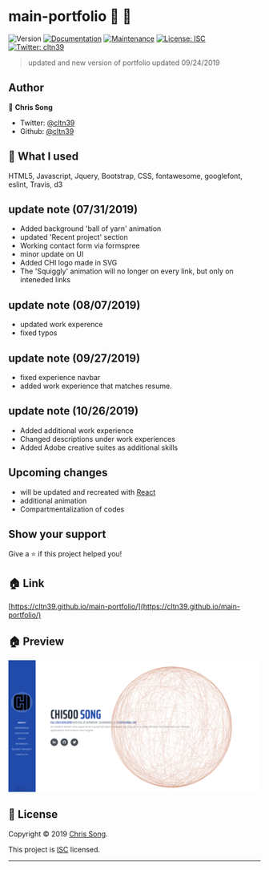 # main-portfolio 👋 👋
![Version](https://img.shields.io/badge/version-1.3.1-blue.svg?cacheSeconds=2592000)
[![Documentation](https://img.shields.io/badge/documentation-yes-brightgreen.svg)](https://github.com/cltn39/main-portfolio#readme)
[![Maintenance](https://img.shields.io/badge/Maintained%3F-yes-green.svg)](https://github.com/cltn39/main-portfolio/graphs/commit-activity)
[![License: ISC](https://img.shields.io/badge/License-ISC-yellow.svg)](https://github.com/cltn39/main-portfolio/blob/master/LICENSE)
[![Twitter: cltn39](https://img.shields.io/twitter/follow/cltn39.svg?style=social)](https://twitter.com/cltn39)

> updated and new version of portfolio
updated 09/24/2019

## Author

👤 **Chris Song**

* Twitter: [@cltn39](https://twitter.com/cltn39)
* Github: [@cltn39](https://github.com/cltn39)

## 🤝 What I used
HTML5, Javascript, Jquery, Bootstrap, CSS, fontawesome, googlefont, eslint, Travis, d3

## update note (07/31/2019)
 - Added background 'ball of yarn' animation
 - updated 'Recent project' section
 - Working contact form via formspree
 - minor update on UI
 - Added CHI logo made in SVG
 - The 'Squiggly' animation will no longer on every link, but only on inteneded links

 ## update note (08/07/2019)
 - updated work experence
 - fixed typos

 ## update note (09/27/2019)
 - fixed experience navbar
 - added work experience that matches resume. 

 ## update note (10/26/2019)
 - Added additional work experience
 - Changed descriptions under work experiences
 - Added Adobe creative suites as additional skills
 
## Upcoming changes
- will be updated and recreated with [React](https://reactjs.org/)
- additional animation
- Compartmentalization of codes

## Show your support

Give a ⭐️ if this project helped you!

## 🏠 Link
[https://cltn39.github.io/main-portfolio/](https://cltn39.github.io/main-portfolio/)

## 🏠 Preview
![Image of Preview](/assets/img/preview.PNG)

## 📝 License

Copyright © 2019 [Chris Song](https://github.com/cltn39).

This project is [ISC](https://github.com/cltn39/background-widget/blob/master/LICENSE) licensed.

***
